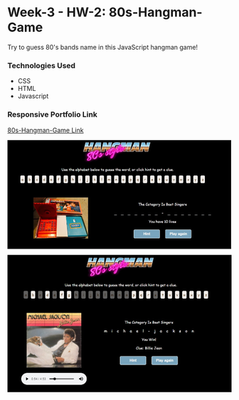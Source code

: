 # Week-3 - HW-2: 80s-Hangman-Game
Try to guess 80's bands name in this JavaScript hangman game!

### Technologies Used
- CSS
- HTML
- Javascript

### Responsive Portfolio Link
[80s-Hangman-Game Link](https://radhikabgupta.github.io/Hangman-Game/)


![Hangman-Game](https://raw.githubusercontent.com/radhikabgupta/Hangman-Game/master/assets/images/user_interface.jpg)
